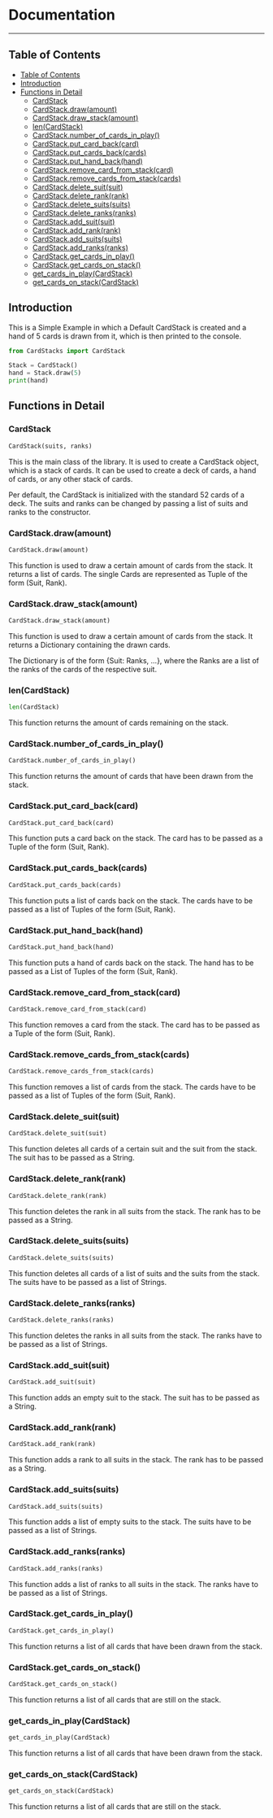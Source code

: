 
# Documentation

---

## Table of Contents
- [Table of Contents](#table-of-contents)
- [Introduction](#introduction)
- [Functions in Detail](#functions-in-detail)
  - [CardStack](#cardstack)
  - [CardStack.draw(amount)](#cardstackdrawamount)
  - [CardStack.draw_stack(amount)](#cardstackdraw_stackamount)
  - [len(CardStack)](#lencardstack)
  - [CardStack.number_of_cards_in_play()](#cardstacknumber_of_cards_in_play)
  - [CardStack.put_card_back(card)](#cardstackput_card_backcard)
  - [CardStack.put_cards_back(cards)](#cardstackput_cards_backcards)
  - [CardStack.put_hand_back(hand)](#cardstackput_hand_backhand)
  - [CardStack.remove_card_from_stack(card)](#cardstackremove_card_from_stackcard)
  - [CardStack.remove_cards_from_stack(cards)](#cardstackremove_cards_from_stackcards)
  - [CardStack.delete_suit(suit)](#cardstackdelete_suitsuit)
  - [CardStack.delete_rank(rank)](#cardstackdelete_rankrank)
  - [CardStack.delete_suits(suits)](#cardstackdelete_suitssuits)
  - [CardStack.delete_ranks(ranks)](#cardstackdelete_ranksranks)
  - [CardStack.add_suit(suit)](#cardstackadd_suitsuit)
  - [CardStack.add_rank(rank)](#cardstackadd_rankrank)
  - [CardStack.add_suits(suits)](#cardstackadd_suitssuits)
  - [CardStack.add_ranks(ranks)](#cardstackadd_ranksranks)
  - [CardStack.get_cards_in_play()](#cardstackget_cards_in_play)
  - [CardStack.get_cards_on_stack()](#cardstackget_cards_on_stack)
  - [get_cards_in_play(CardStack)](#get_cards_in_playcardstack)
  - [get_cards_on_stack(CardStack)](#get_cards_on_stackcardstack)

## Introduction

This is a Simple Example in which a Default CardStack is created and a hand of 5 cards is drawn from it, which is then printed to the console.

```python
from CardStacks import CardStack

Stack = CardStack()
hand = Stack.draw(5)
print(hand)
```

## Functions in Detail

### CardStack

```python
CardStack(suits, ranks)
```
This is the main class of the library. It is used to create a CardStack object, which is a stack of cards. It can be used to create a deck of cards, a hand of cards, or any other stack of cards.

Per default, the CardStack is initialized with the standard 52 cards of a deck. The suits and ranks can be changed by passing a list of suits and ranks to the constructor.

### CardStack.draw(amount)

```python
CardStack.draw(amount)
```
This function is used to draw a certain amount of cards from the stack. It returns a list of cards. The single Cards are represented as Tuple of the form (Suit, Rank).

### CardStack.draw_stack(amount)

```python
CardStack.draw_stack(amount)
```
This function is used to draw a certain amount of cards from the stack. It returns a Dictionary containing the drawn cards.

The Dictionary is of the form {Suit: Ranks, ...}, where the Ranks are a list of the ranks of the cards of the respective suit.

### len(CardStack)

```python
len(CardStack)
```
This function returns the amount of cards remaining on the stack.

### CardStack.number_of_cards_in_play()

```python
CardStack.number_of_cards_in_play()
```
This function returns the amount of cards that have been drawn from the stack.

### CardStack.put_card_back(card)

```python
CardStack.put_card_back(card)
```
This function puts a card back on the stack. The card has to be passed as a Tuple of the form (Suit, Rank).

### CardStack.put_cards_back(cards)

```python
CardStack.put_cards_back(cards)
```
This function puts a list of cards back on the stack. The cards have to be passed as a list of Tuples of the form (Suit, Rank).

### CardStack.put_hand_back(hand)

```python
CardStack.put_hand_back(hand)
```
This function puts a hand of cards back on the stack. The hand has to be passed as a List of Tuples of the form (Suit, Rank).

### CardStack.remove_card_from_stack(card)

```python
CardStack.remove_card_from_stack(card)
```
This function removes a card from the stack. The card has to be passed as a Tuple of the form (Suit, Rank).

### CardStack.remove_cards_from_stack(cards)

```python
CardStack.remove_cards_from_stack(cards)
```
This function removes a list of cards from the stack. The cards have to be passed as a list of Tuples of the form (Suit, Rank).

### CardStack.delete_suit(suit)

```python
CardStack.delete_suit(suit)
```
This function deletes all cards of a certain suit and the suit from the stack. The suit has to be passed as a String.

### CardStack.delete_rank(rank)

```python
CardStack.delete_rank(rank)
```
This function deletes the rank in all suits from the stack. The rank has to be passed as a String.

### CardStack.delete_suits(suits)

```python
CardStack.delete_suits(suits)
```
This function deletes all cards of a list of suits and the suits from the stack. The suits have to be passed as a list of Strings.

### CardStack.delete_ranks(ranks)

```python
CardStack.delete_ranks(ranks)
```
This function deletes the ranks in all suits from the stack. The ranks have to be passed as a list of Strings.

### CardStack.add_suit(suit)

```python
CardStack.add_suit(suit)
```
This function adds an empty suit to the stack. The suit has to be passed as a String.

### CardStack.add_rank(rank)

```python
CardStack.add_rank(rank)
```
This function adds a rank to all suits in the stack. The rank has to be passed as a String.

### CardStack.add_suits(suits)

```python
CardStack.add_suits(suits)
```
This function adds a list of empty suits to the stack. The suits have to be passed as a list of Strings.

### CardStack.add_ranks(ranks)

```python
CardStack.add_ranks(ranks)
```
This function adds a list of ranks to all suits in the stack. The ranks have to be passed as a list of Strings.

### CardStack.get_cards_in_play()

```python
CardStack.get_cards_in_play()
```
This function returns a list of all cards that have been drawn from the stack.

### CardStack.get_cards_on_stack()

```python
CardStack.get_cards_on_stack()
```
This function returns a list of all cards that are still on the stack.

### get_cards_in_play(CardStack)

```python
get_cards_in_play(CardStack)
```
This function returns a list of all cards that have been drawn from the stack.

### get_cards_on_stack(CardStack)

```python
get_cards_on_stack(CardStack)
```
This function returns a list of all cards that are still on the stack.
